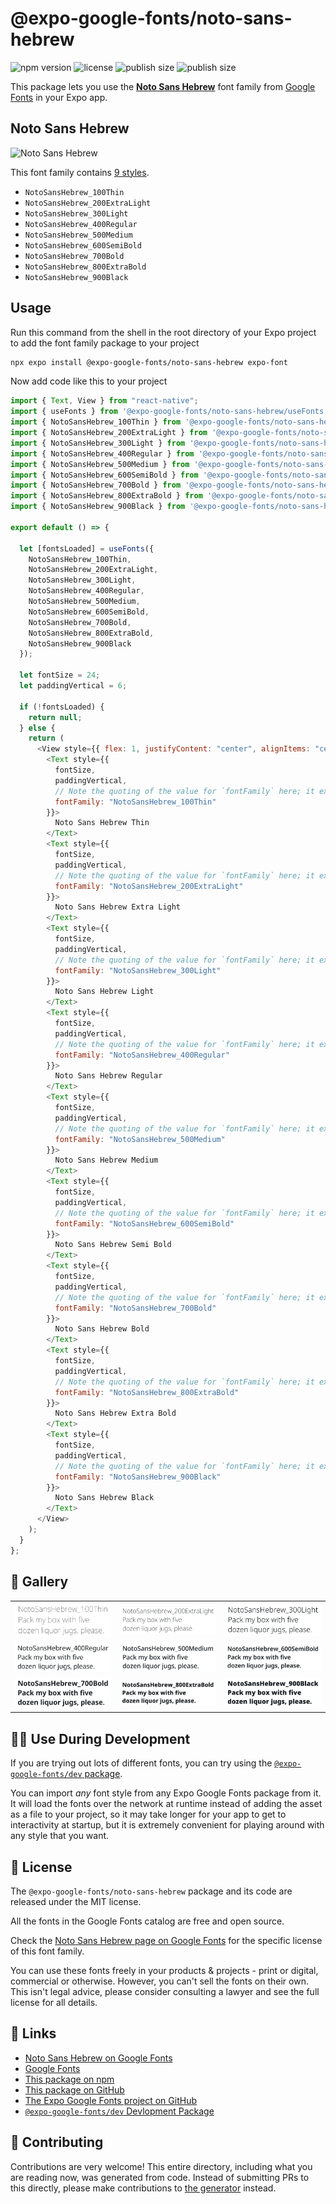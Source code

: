 # @expo-google-fonts/noto-sans-hebrew

![npm version](https://flat.badgen.net/npm/v/@expo-google-fonts/noto-sans-hebrew)
![license](https://flat.badgen.net/github/license/expo/google-fonts)
![publish size](https://flat.badgen.net/packagephobia/install/@expo-google-fonts/noto-sans-hebrew)
![publish size](https://flat.badgen.net/packagephobia/publish/@expo-google-fonts/noto-sans-hebrew)

This package lets you use the [**Noto Sans Hebrew**](https://fonts.google.com/specimen/Noto+Sans+Hebrew) font family from [Google Fonts](https://fonts.google.com/) in your Expo app.

## Noto Sans Hebrew

![Noto Sans Hebrew](./font-family.png)

This font family contains [9 styles](#-gallery).

- `NotoSansHebrew_100Thin`
- `NotoSansHebrew_200ExtraLight`
- `NotoSansHebrew_300Light`
- `NotoSansHebrew_400Regular`
- `NotoSansHebrew_500Medium`
- `NotoSansHebrew_600SemiBold`
- `NotoSansHebrew_700Bold`
- `NotoSansHebrew_800ExtraBold`
- `NotoSansHebrew_900Black`

## Usage

Run this command from the shell in the root directory of your Expo project to add the font family package to your project

```sh
npx expo install @expo-google-fonts/noto-sans-hebrew expo-font
```

Now add code like this to your project

```js
import { Text, View } from "react-native";
import { useFonts } from '@expo-google-fonts/noto-sans-hebrew/useFonts';
import { NotoSansHebrew_100Thin } from '@expo-google-fonts/noto-sans-hebrew/100Thin';
import { NotoSansHebrew_200ExtraLight } from '@expo-google-fonts/noto-sans-hebrew/200ExtraLight';
import { NotoSansHebrew_300Light } from '@expo-google-fonts/noto-sans-hebrew/300Light';
import { NotoSansHebrew_400Regular } from '@expo-google-fonts/noto-sans-hebrew/400Regular';
import { NotoSansHebrew_500Medium } from '@expo-google-fonts/noto-sans-hebrew/500Medium';
import { NotoSansHebrew_600SemiBold } from '@expo-google-fonts/noto-sans-hebrew/600SemiBold';
import { NotoSansHebrew_700Bold } from '@expo-google-fonts/noto-sans-hebrew/700Bold';
import { NotoSansHebrew_800ExtraBold } from '@expo-google-fonts/noto-sans-hebrew/800ExtraBold';
import { NotoSansHebrew_900Black } from '@expo-google-fonts/noto-sans-hebrew/900Black';

export default () => {

  let [fontsLoaded] = useFonts({
    NotoSansHebrew_100Thin, 
    NotoSansHebrew_200ExtraLight, 
    NotoSansHebrew_300Light, 
    NotoSansHebrew_400Regular, 
    NotoSansHebrew_500Medium, 
    NotoSansHebrew_600SemiBold, 
    NotoSansHebrew_700Bold, 
    NotoSansHebrew_800ExtraBold, 
    NotoSansHebrew_900Black
  });

  let fontSize = 24;
  let paddingVertical = 6;

  if (!fontsLoaded) {
    return null;
  } else {
    return (
      <View style={{ flex: 1, justifyContent: "center", alignItems: "center" }}>
        <Text style={{
          fontSize,
          paddingVertical,
          // Note the quoting of the value for `fontFamily` here; it expects a string!
          fontFamily: "NotoSansHebrew_100Thin"
        }}>
          Noto Sans Hebrew Thin
        </Text>
        <Text style={{
          fontSize,
          paddingVertical,
          // Note the quoting of the value for `fontFamily` here; it expects a string!
          fontFamily: "NotoSansHebrew_200ExtraLight"
        }}>
          Noto Sans Hebrew Extra Light
        </Text>
        <Text style={{
          fontSize,
          paddingVertical,
          // Note the quoting of the value for `fontFamily` here; it expects a string!
          fontFamily: "NotoSansHebrew_300Light"
        }}>
          Noto Sans Hebrew Light
        </Text>
        <Text style={{
          fontSize,
          paddingVertical,
          // Note the quoting of the value for `fontFamily` here; it expects a string!
          fontFamily: "NotoSansHebrew_400Regular"
        }}>
          Noto Sans Hebrew Regular
        </Text>
        <Text style={{
          fontSize,
          paddingVertical,
          // Note the quoting of the value for `fontFamily` here; it expects a string!
          fontFamily: "NotoSansHebrew_500Medium"
        }}>
          Noto Sans Hebrew Medium
        </Text>
        <Text style={{
          fontSize,
          paddingVertical,
          // Note the quoting of the value for `fontFamily` here; it expects a string!
          fontFamily: "NotoSansHebrew_600SemiBold"
        }}>
          Noto Sans Hebrew Semi Bold
        </Text>
        <Text style={{
          fontSize,
          paddingVertical,
          // Note the quoting of the value for `fontFamily` here; it expects a string!
          fontFamily: "NotoSansHebrew_700Bold"
        }}>
          Noto Sans Hebrew Bold
        </Text>
        <Text style={{
          fontSize,
          paddingVertical,
          // Note the quoting of the value for `fontFamily` here; it expects a string!
          fontFamily: "NotoSansHebrew_800ExtraBold"
        }}>
          Noto Sans Hebrew Extra Bold
        </Text>
        <Text style={{
          fontSize,
          paddingVertical,
          // Note the quoting of the value for `fontFamily` here; it expects a string!
          fontFamily: "NotoSansHebrew_900Black"
        }}>
          Noto Sans Hebrew Black
        </Text>
      </View>
    );
  }
};
```

## 🔡 Gallery


||||
|-|-|-|
|![NotoSansHebrew_100Thin](./100Thin/NotoSansHebrew_100Thin.ttf.png)|![NotoSansHebrew_200ExtraLight](./200ExtraLight/NotoSansHebrew_200ExtraLight.ttf.png)|![NotoSansHebrew_300Light](./300Light/NotoSansHebrew_300Light.ttf.png)||
|![NotoSansHebrew_400Regular](./400Regular/NotoSansHebrew_400Regular.ttf.png)|![NotoSansHebrew_500Medium](./500Medium/NotoSansHebrew_500Medium.ttf.png)|![NotoSansHebrew_600SemiBold](./600SemiBold/NotoSansHebrew_600SemiBold.ttf.png)||
|![NotoSansHebrew_700Bold](./700Bold/NotoSansHebrew_700Bold.ttf.png)|![NotoSansHebrew_800ExtraBold](./800ExtraBold/NotoSansHebrew_800ExtraBold.ttf.png)|![NotoSansHebrew_900Black](./900Black/NotoSansHebrew_900Black.ttf.png)||


## 👩‍💻 Use During Development

If you are trying out lots of different fonts, you can try using the [`@expo-google-fonts/dev` package](https://github.com/expo/google-fonts/tree/master/font-packages/dev#readme).

You can import _any_ font style from any Expo Google Fonts package from it. It will load the fonts over the network at runtime instead of adding the asset as a file to your project, so it may take longer for your app to get to interactivity at startup, but it is extremely convenient for playing around with any style that you want.


## 📖 License

The `@expo-google-fonts/noto-sans-hebrew` package and its code are released under the MIT license.

All the fonts in the Google Fonts catalog are free and open source.

Check the [Noto Sans Hebrew page on Google Fonts](https://fonts.google.com/specimen/Noto+Sans+Hebrew) for the specific license of this font family.

You can use these fonts freely in your products & projects - print or digital, commercial or otherwise. However, you can't sell the fonts on their own. This isn't legal advice, please consider consulting a lawyer and see the full license for all details.

## 🔗 Links

- [Noto Sans Hebrew on Google Fonts](https://fonts.google.com/specimen/Noto+Sans+Hebrew)
- [Google Fonts](https://fonts.google.com/)
- [This package on npm](https://www.npmjs.com/package/@expo-google-fonts/noto-sans-hebrew)
- [This package on GitHub](https://github.com/expo/google-fonts/tree/master/font-packages/noto-sans-hebrew)
- [The Expo Google Fonts project on GitHub](https://github.com/expo/google-fonts)
- [`@expo-google-fonts/dev` Devlopment Package](https://github.com/expo/google-fonts/tree/master/font-packages/dev)

## 🤝 Contributing

Contributions are very welcome! This entire directory, including what you are reading now, was generated from code. Instead of submitting PRs to this directly, please make contributions to [the generator](https://github.com/expo/google-fonts/tree/master/packages/generator) instead.
